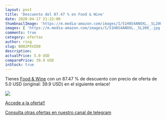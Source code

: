 ```yaml
---
layout: post
title: 'Descuento del 87.47 % en Food & Wine'
date: 2020-04-17 21:22:00
thumbnailImage: 'https://m.media-amazon.com/images/I/51H8S4ANOXL._SL200_.jpg'
images: [ 'https://m.media-amazon.com/images/I/51H8S4ANOXL._SL200_.jpg' ]
comments: true
category: ofertas
author: ring
slug: B002PXVZO0
description:
actualPrice: 5.0 USD
comparePrice: 39.9 USD
inStock: true
---
```


Tienes [Food & Wine](https://www.amazon.com/dp/B002PXVZO0/?tag=redken08-20) con un 87.47 % de descuento con precio de oferta de 5.0 USD (original: 39.9 USD) en el siguiente enlace!

[![](https://m.media-amazon.com/images/I/51H8S4ANOXL._SL200_.jpg)](https://www.amazon.com/dp/B002PXVZO0/?tag=redken08-20)

[Accede a la oferta!!](https://www.amazon.com/dp/B002PXVZO0/?tag=redken08-20)

[Consulta otras ofertas en nuestro canal de telegram](https://t.me/s/ofertas25)
